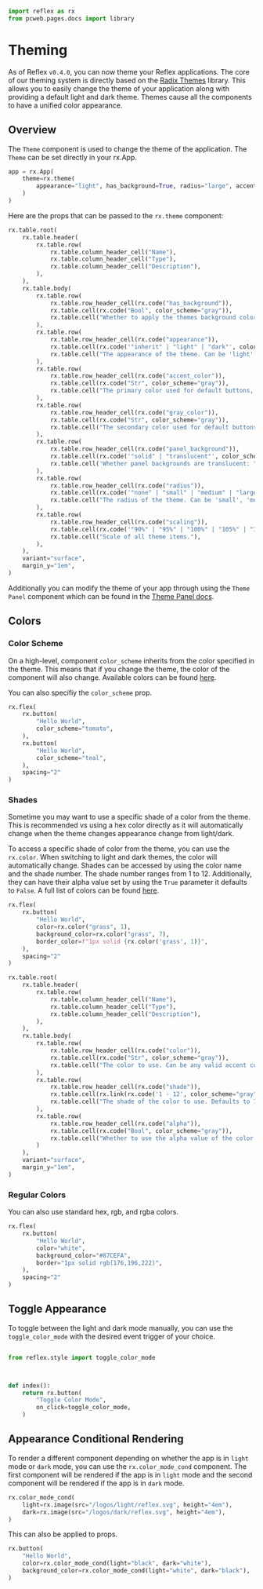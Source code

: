 ```python exec
import reflex as rx
from pcweb.pages.docs import library
```

# Theming

As of Reflex `v0.4.0`, you can now theme your Reflex applications. The core of our theming system is directly based on the [Radix Themes](https://www.radix-ui.com) library. This allows you to easily change the theme of your application along with providing a default light and dark theme. Themes cause all the components to have a unified color appearance.

## Overview

The `Theme` component is used to change the theme of the application. The `Theme` can be set directly in your rx.App.

```python
app = rx.App(
    theme=rx.theme(
        appearance="light", has_background=True, radius="large", accent_color="teal"
    )
)
```

Here are the props that can be passed to the `rx.theme` component:

```python eval
rx.table.root(
    rx.table.header(
        rx.table.row(
            rx.table.column_header_cell("Name"),
            rx.table.column_header_cell("Type"),
            rx.table.column_header_cell("Description"),
        ),
    ),
    rx.table.body(
        rx.table.row(
            rx.table.row_header_cell(rx.code("has_background")),
            rx.table.cell(rx.code("Bool", color_scheme="gray")),
            rx.table.cell("Whether to apply the themes background color to the theme node. Defaults to True."),
        ),
        rx.table.row(
            rx.table.row_header_cell(rx.code("appearance")),
            rx.table.cell(rx.code('"inherit" | "light" | "dark"', color_scheme="gray")),
            rx.table.cell("The appearance of the theme. Can be 'light' or 'dark'. Defaults to 'light'."),
        ),
        rx.table.row(
            rx.table.row_header_cell(rx.code("accent_color")),
            rx.table.cell(rx.code("Str", color_scheme="gray")),
            rx.table.cell("The primary color used for default buttons, typography, backgrounds, etc."),
        ),
        rx.table.row(
            rx.table.row_header_cell(rx.code("gray_color")),
            rx.table.cell(rx.code("Str", color_scheme="gray")),
            rx.table.cell("The secondary color used for default buttons, typography, backgrounds, etc."),
        ),
        rx.table.row(
            rx.table.row_header_cell(rx.code("panel_background")),
            rx.table.cell(rx.code('"solid" | "translucent"', color_scheme="gray")),
            rx.table.cell('Whether panel backgrounds are translucent: "solid" | "translucent" (default).'),
        ),
        rx.table.row(
            rx.table.row_header_cell(rx.code("radius")),
            rx.table.cell(rx.code('"none" | "small" | "medium" | "large" | "full"', color_scheme="gray")),
            rx.table.cell("The radius of the theme. Can be 'small', 'medium', or 'large'. Defaults to 'medium'."),
        ),
        rx.table.row(
            rx.table.row_header_cell(rx.code("scaling")),
            rx.table.cell(rx.code('"90%" | "95%" | "100%" | "105%" | "110%"', color_scheme="gray")),
            rx.table.cell("Scale of all theme items."),
        ),
    ),
    variant="surface",
    margin_y="1em",
)

```

Additionally you can modify the theme of your app through using the `Theme Panel` component which can be found in the [Theme Panel docs]({library.other.theme.path}).


## Colors

### Color Scheme

On a high-level, component `color_scheme` inherits from the color specified in the theme. This means that if you change the theme, the color of the component will also change. Available colors can be found [here](https://www.radix-ui.com/colors).

You can also specifiy the `color_scheme` prop.

```python demo
rx.flex(
    rx.button(
        "Hello World",
        color_scheme="tomato",
    ),
    rx.button(
        "Hello World",
        color_scheme="teal",
    ),
    spacing="2"
)
```

### Shades

Sometime you may want to use a specific shade of a color from the theme. This is recommended vs using a hex color directly as it will automatically change when the theme changes appearance change from light/dark.


To access a specific shade of color from the theme, you can use the `rx.color`. When switching to light and dark themes, the color will automatically change. Shades can be accessed by using the color name and the shade number. The shade number ranges from 1 to 12. Additionally, they can have their alpha value set by using the `True` parameter it defaults to `False`. A full list of colors can be found [here](https://www.radix-ui.com/colors).

```python demo
rx.flex(
    rx.button(
        "Hello World",
        color=rx.color("grass", 1),
        background_color=rx.color("grass", 7),
        border_color=f"1px solid {rx.color('grass', 1)}",
    ),
    spacing="2"
)
```

```python eval
rx.table.root(
    rx.table.header(
        rx.table.row(
            rx.table.column_header_cell("Name"),
            rx.table.column_header_cell("Type"),
            rx.table.column_header_cell("Description"),
        ),
    ),
    rx.table.body(
        rx.table.row(
            rx.table.row_header_cell(rx.code("color")),
            rx.table.cell(rx.code("Str", color_scheme="gray")),
            rx.table.cell("The color to use. Can be any valid accent color or 'accent' to reference the current theme color."),
        ),
        rx.table.row(
            rx.table.row_header_cell(rx.code("shade")),
            rx.table.cell(rx.link(rx.code('1 - 12', color_scheme="gray"), href="https://www.radix-ui.com/colors")),
            rx.table.cell("The shade of the color to use. Defaults to 7."),
        ),
        rx.table.row(
            rx.table.row_header_cell(rx.code("alpha")),
            rx.table.cell(rx.code("Bool", color_scheme="gray")),
            rx.table.cell("Whether to use the alpha value of the color. Defaults to False."),
        )
    ),
    variant="surface",
    margin_y="1em",
)

```

### Regular Colors

You can also use standard hex, rgb, and rgba colors.

```python demo
rx.flex(
    rx.button(
        "Hello World",
        color="white",
        background_color="#87CEFA",
        border="1px solid rgb(176,196,222)",
    ),
    spacing="2"
)
```

## Toggle Appearance

To toggle between the light and dark mode manually, you can use the `toggle_color_mode` with the desired event trigger of your choice.

```python

from reflex.style import toggle_color_mode



def index():
    return rx.button(
        "Toggle Color Mode",
        on_click=toggle_color_mode,
    )
```

## Appearance Conditional Rendering

To render a different component depending on whether the app is in `light` mode or `dark` mode, you can use the `rx.color_mode_cond` component. The first component will be rendered if the app is in `light` mode and the second component will be rendered if the app is in `dark` mode.

```python demo
rx.color_mode_cond(
    light=rx.image(src="/logos/light/reflex.svg", height="4em"),
    dark=rx.image(src="/logos/dark/reflex.svg", height="4em"),
)
```

This can also be applied to props.

```python demo
rx.button(
    "Hello World",
    color=rx.color_mode_cond(light="black", dark="white"),
    background_color=rx.color_mode_cond(light="white", dark="black"),
)
```
